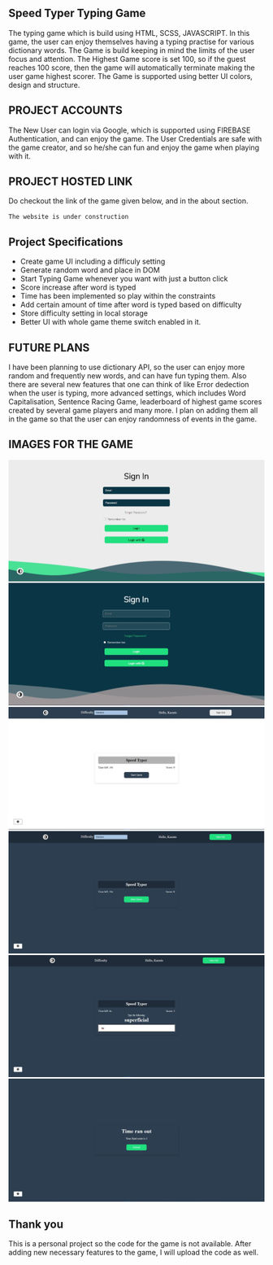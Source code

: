 ## Speed Typer Typing Game

The typing game which is build using HTML, SCSS, JAVASCRIPT. In this game, the user can enjoy themselves having a typing practise for various dictionary words.
The Game is build keeping in mind the limits of the user focus and attention.
The Highest Game score is set 100, so if the guest reaches 100 score, then the game will automatically terminate making the user game highest scorer.
The Game is supported using better UI colors, design and structure.

## PROJECT ACCOUNTS

The New User can login via Google, which is supported using FIREBASE Authentication, and can enjoy the game.
The User Credentials are safe with the game creator, and so he/she can fun and enjoy the game when playing with it.

## PROJECT HOSTED LINK

Do checkout the link of the game given below, and in the about section.

```
The website is under construction
```

## Project Specifications

- Create game UI including a difficuly setting
- Generate random word and place in DOM
- Start Typing Game whenever you want with just a button click
- Score increase after word is typed
- Time has been implemented so play within the constraints
- Add certain amount of time after word is typed based on difficulty
- Store difficulty setting in local storage
- Better UI with whole game theme switch enabled in it.

## FUTURE PLANS

I have been planning to use dictionary API, so the user can enjoy more random and frequently new words, and can have fun typing them.
Also there are several new features that one can think of like Error dedection when the user is typing, more advanced settings, which includes Word Capitalisation, Sentence Racing Game, leaderboard of highest game scores created by several game players and many more.
I plan on adding them all in the game so that the user can enjoy randomness of events in the game.

## IMAGES FOR THE GAME

![1](./images/image1.jpg)
![2](./images/image2.jpg)
![3](./images/image3.jpg)
![4](./images/image4.jpg)
![5](./images/image5.jpg)
![6](./images/image6.jpg)

## Thank you

This is a personal project so the code for the game is not available.
After adding new necessary features to the game, I will upload the code as well.
